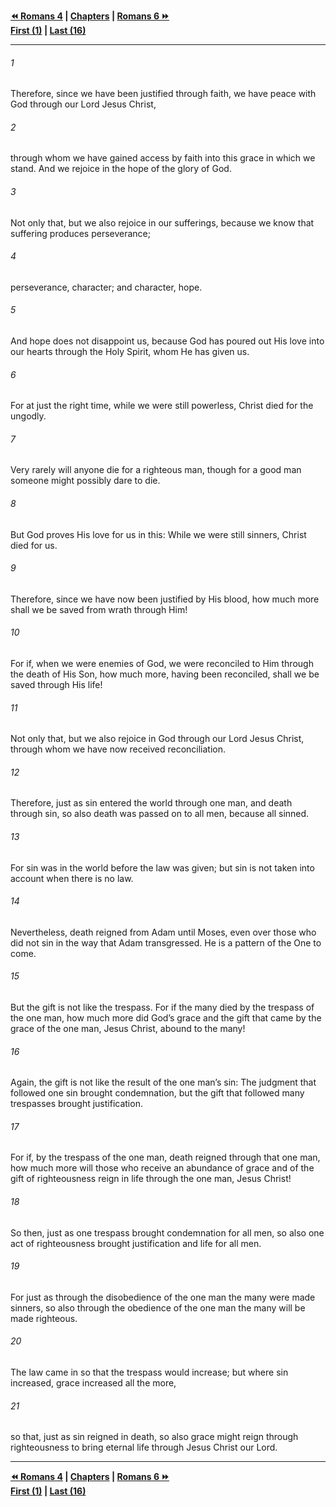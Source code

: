   
**[⏪ Romans 4](./Romans%204.md) | [Chapters](./_index.md) | [Romans 6 ⏩](./Romans%206.md)**  
**[First (1)](./Romans%201.md) | [Last (16)](./Romans%2016.md)**  
  
---  
  
###### 1  
Therefore, since we have been justified through faith, we have peace with God through our Lord Jesus Christ,  
  
###### 2  
through whom we have gained access by faith into this grace in which we stand. And we rejoice in the hope of the glory of God.  
  
###### 3  
Not only that, but we also rejoice in our sufferings, because we know that suffering produces perseverance;  
  
###### 4  
perseverance, character; and character, hope.  
  
###### 5  
And hope does not disappoint us, because God has poured out His love into our hearts through the Holy Spirit, whom He has given us.  
  
###### 6  
For at just the right time, while we were still powerless, Christ died for the ungodly.  
  
###### 7  
Very rarely will anyone die for a righteous man, though for a good man someone might possibly dare to die.  
  
###### 8  
But God proves His love for us in this: While we were still sinners, Christ died for us.  
  
###### 9  
Therefore, since we have now been justified by His blood, how much more shall we be saved from wrath through Him!  
  
###### 10  
For if, when we were enemies of God, we were reconciled to Him through the death of His Son, how much more, having been reconciled, shall we be saved through His life!  
  
###### 11  
Not only that, but we also rejoice in God through our Lord Jesus Christ, through whom we have now received reconciliation.  
  
###### 12  
Therefore, just as sin entered the world through one man, and death through sin, so also death was passed on to all men, because all sinned.  
  
###### 13  
For sin was in the world before the law was given; but sin is not taken into account when there is no law.  
  
###### 14  
Nevertheless, death reigned from Adam until Moses, even over those who did not sin in the way that Adam transgressed. He is a pattern of the One to come.  
  
###### 15  
But the gift is not like the trespass. For if the many died by the trespass of the one man, how much more did God’s grace and the gift that came by the grace of the one man, Jesus Christ, abound to the many!  
  
###### 16  
Again, the gift is not like the result of the one man’s sin: The judgment that followed one sin brought condemnation, but the gift that followed many trespasses brought justification.  
  
###### 17  
For if, by the trespass of the one man, death reigned through that one man, how much more will those who receive an abundance of grace and of the gift of righteousness reign in life through the one man, Jesus Christ!  
  
###### 18  
So then, just as one trespass brought condemnation for all men, so also one act of righteousness brought justification and life for all men.  
  
###### 19  
For just as through the disobedience of the one man the many were made sinners, so also through the obedience of the one man the many will be made righteous.  
  
###### 20  
The law came in so that the trespass would increase; but where sin increased, grace increased all the more,  
  
###### 21  
so that, just as sin reigned in death, so also grace might reign through righteousness to bring eternal life through Jesus Christ our Lord.  
  
  
---  
  
**[⏪ Romans 4](./Romans%204.md) | [Chapters](./_index.md) | [Romans 6 ⏩](./Romans%206.md)**  
**[First (1)](./Romans%201.md) | [Last (16)](./Romans%2016.md)**  
  
